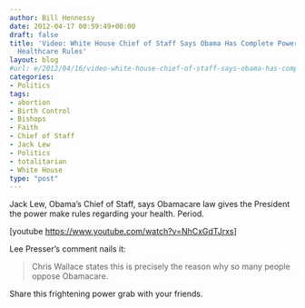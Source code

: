 ```yaml
---
author: Bill Hennessy
date: 2012-04-17 00:59:49+00:00
draft: false
title: 'Video: White House Chief of Staff Says Obama Has Complete Power to Decree
  Healthcare Rules'
layout: blog
#url: e/2012/04/16/video-white-house-chief-of-staff-says-obama-has-complete-power-to-decree-healthcare-rules/
categories:
- Politics
tags:
- abortion
- Birth Control
- Bishops
- Faith
- Chief of Staff
- Jack Lew
- Politics
- totalitarian
- White House
type: "post"
---
```


Jack Lew, Obama’s Chief of Staff, says Obamacare law gives the President the power make rules regarding your health. Period.

 

[youtube https://www.youtube.com/watch?v=NhCxGdTJrxs]

 

Lee Presser’s comment nails it: 

 

>   
> 
> Chris Wallace states this is precisely the reason why so many people oppose Obamacare.
> 
> 

 

Share this frightening power grab with your friends. 
